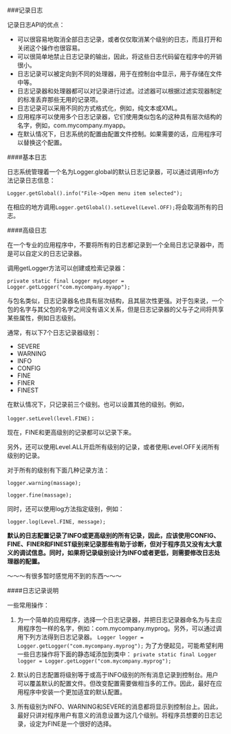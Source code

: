 ###记录日志

记录日志API的优点：

* 可以很容易地取消全部日志记录，或者仅仅取消某个级别的日志，而且打开和关闭这个操作也很容易。
* 可以很简单地禁止日志记录的输出，因此，将这些日志代码留在程序中的开销很小。
* 日志记录可以被定向到不同的处理器，用于在控制台中显示，用于存储在文件中等。
* 日志记录器和处理器都可以对记录进行过滤。过滤器可以根据过滤实现器制定的标准丢弃那些无用的记录项。
* 日志记录可以采用不同的方式格式化，例如，纯文本或XML。
* 应用程序可以使用多个日志记录器，它们使用类似包名的这种具有层次结构的名字，例如，com.mycompany.myapp。
* 在默认情况下，日志系统的配置由配置文件控制。如果需要的话，应用程序可以替换这个配置。

####基本日志

日志系统管理着一个名为Logger.global的默认日志记录器，可以通过调用info方法记录日志信息：

`Logger.getGlobal().info("File->Open menu item selected");`

在相应的地方调用`Logger.getGlobal().setLevel(Level.OFF);`将会取消所有的日志。

####高级日志

在一个专业的应用程序中，不要将所有的日志都记录到一个全局日志记录器中，而是可以自定义的日志记录器。

调用getLogger方法可以创建或检索记录器：

`private static final Logger myLogger = Logger.getLogger("com.mycompany.myapp");`

与包名类似，日志记录器名也具有层次结构，且其层次性更强。对于包来说，一个包的名字与其父包的名字之间没有语义关系，但是日志记录器的父与子之间将共享某些属性，例如日志级别。

通常，有以下7个日志记录器级别：

* SEVERE
* WARNING
* INFO
* CONFIG
* FINE
* FINER
* FINEST

在默认情况下，只记录前三个级别。也可以设置其他的级别。例如，

`logger.setLevel(level.FINE)；`

现在，FINE和更高级别的记录都可以记录下来。

另外，还可以使用Level.ALL开启所有级别的记录，或者使用Level.OFF关闭所有级别的记录。

对于所有的级别有下面几种记录方法：

`logger.warning(massage);`

`logger.fine(massage);`

同时，还可以使用log方法指定级别，例如：

`logger.log(Level.FINE, message);`

**默认的日志配置记录了INFO或更高级别的所有记录，因此，应该使用CONFIG、FINE、FINER和FINEST级别来记录那些有助于诊断，但对于程序员又没有太大意义的调试信息。同时，如果将记录级别设计为INFO或者更低，则需要修改日志处理器的配置。**


～～～有很多暂时感觉用不到的东西～～～

####日志记录说明

一些常用操作：

1. 为一个简单的应用程序，选择一个日志记录器，并把日志记录器命名为与主应用程序包一样的名字，例如：com.mycompany.myprog。另外，可以通过调用下列方法得到日志记录器。
`Logger logger = Logger.getLogger("com.mycompany.myprog");`
为了方便起见，可能希望利用一些日志操作将下面的静态域添加到类中：
`private static final Logger logger = Logger.getLogger("com.mycompany.myprog");`

2. 默认的日志配置将级别等于或高于INFO级别的所有消息记录到控制台。用户可以覆盖默认的配置文件。但改变配置需要做相当多的工作。因此，最好在应用程序中安装一个更加适宜的默认配置。

3. 所有级别为INFO、WARNING和SEVERE的消息都将显示到控制台上。因此，最好只讲对程序用户有意义的消息设置为这几个级别。将程序员想要的日志记录，设定为FINE是一个很好的选择。



